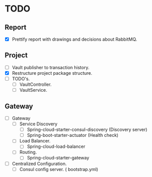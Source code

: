 # TODO

## Report

* [x] Prettify report with drawings and decisions about RabbitMQ.

## Project

* [ ] Vault publisher to transaction history.
* [x] Restructure project package structure.
* [ ] TODO's.
  * [ ] VaultController.
  * [ ] VaultService.
## Gateway

* [ ] Gateway
    * [ ] Service Discovery
        * [ ] Spring-cloud-starter-consul-discovery (Discovery server)
        * [ ] Spring-boot-starter-actuator (Health check)
    * [ ] Load Balancer.
        * [ ] Spring-cloud-load-balancer
    * [ ] Routing.
        * [ ] Spring-cloud-starter-gateway
* [ ] Centralized Configuration.
    * [ ] Consul config server. ( bootstrap.yml)